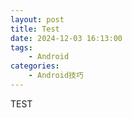 ```yaml
---
layout: post
title: Test
date: 2024-12-03 16:13:00
tags:
    - Android
categories:
    - Android技巧
---
```


TEST